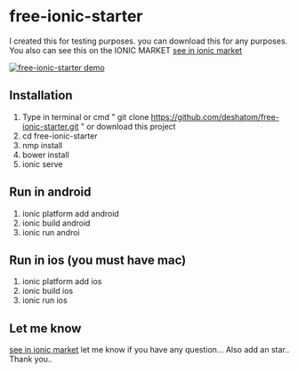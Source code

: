 # free-ionic-starter

I created this for testing purposes. you can download this for any purposes. You also can see this on the IONIC MARKET
[see in ionic market](http://market.ionic.io/starters/deshshatom-cool-ui)



[![free-ionic-starter demo ](https://cdn-images-1.medium.com/max/2000/1*VR1MZvvjlLyEUiTXmLDKog.jpeg)](https://medium.com/@deshatom/ionic-free-starter-ui-ux-b2ab5ff41ae6#.kanier9o5)


## Installation

1. Type in terminal or cmd " git clone  https://github.com/deshatom/free-ionic-starter.git " or download this project
2. cd free-ionic-starter
3. nmp install
4. bower install
5. ionic serve

## Run in android

1. ionic platform add android
2. ionic build android
3. ionic run androi

## Run in ios (you must have mac)

1. ionic platform add ios
2. ionic build ios
3. ionic run ios


## Let me know

[see in ionic market](http://market.ionic.io/starters/deshshatom-cool-ui)
let me know if you have any question... Also add an star.. Thank you..
